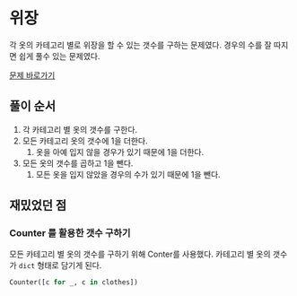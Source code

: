 # 위장 

각 옷의 카테고리 별로 위장을 할 수 있는 갯수를 구하는 문제였다. 경우의 수를 잘 따지면 쉽게 풀수 있는 문제였다.

[문제 바로가기](https://programmers.co.kr/learn/courses/30/lessons/42578)

## 풀이 순서
1. 각 카테고리 별 옷의 갯수를 구한다.
2. 모든 카테고리 옷의 갯수에 1을 더한다.
   1. 옷을 아예 입지 않을 경우가 있기 때문에 1을 더한다.
3. 모든 옷의 갯수를 곱하고 1을 뺀다.
   1. 모든 옷을 입지 않았을 경우의 수가 있기 때문에 1을 뺀다.

## 재밌었던 점

### Counter 를 활용한 갯수 구하기 
모든 카테고리 별 옷의 갯수를 구하기 위해 Conter를 사용했다. 카테고리 별 옷의 갯수가 `dict` 형태로 담기게 된다.
```python
Counter([c for _, c in clothes])
```
